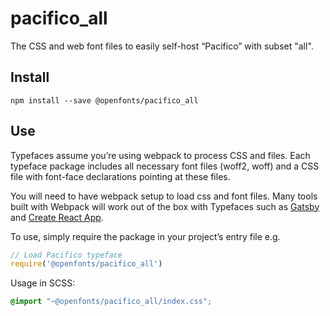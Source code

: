 
# pacifico_all

The CSS and web font files to easily self-host “Pacifico” with subset "all".

## Install

`npm install --save @openfonts/pacifico_all`

## Use

Typefaces assume you’re using webpack to process CSS and files. Each typeface
package includes all necessary font files (woff2, woff) and a CSS file with
font-face declarations pointing at these files.

You will need to have webpack setup to load css and font files. Many tools built
with Webpack will work out of the box with Typefaces such as [Gatsby](https://github.com/gatsbyjs/gatsby)
and [Create React App](https://github.com/facebookincubator/create-react-app).

To use, simply require the package in your project’s entry file e.g.

```javascript
// Load Pacifico typeface
require('@openfonts/pacifico_all')
```

Usage in SCSS:
```scss
@import "~@openfonts/pacifico_all/index.css";
```
